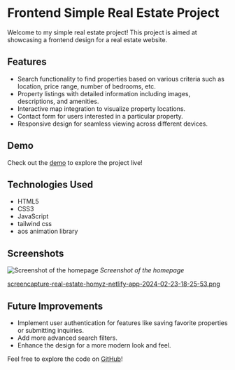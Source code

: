 # Frontend Simple Real Estate Project

Welcome to my simple real estate project! This project is aimed at showcasing a frontend design for a real estate website.

## Features

- Search functionality to find properties based on various criteria such as location, price range, number of bedrooms, etc.
- Property listings with detailed information including images, descriptions, and amenities.
- Interactive map integration to visualize property locations.
- Contact form for users interested in a particular property.
- Responsive design for seamless viewing across different devices.

## Demo

Check out the [demo](https://real-estate-homyz.netlify.app/) to explore the project live!

## Technologies Used

- HTML5
- CSS3
- JavaScript
- tailwind css
- aos animation library

## Screenshots

![Screenshot of the homepage]([[screenshot1.png]([https://imgur.com/HJa1ady)](https://imgur.com/yVG79qc)](https://imgur.com/a/EIQZNc6))
*Screenshot of the homepage*


[screencapture-real-estate-homyz-netlify-app-2024-02-23-18-25-53.png](https://postimg.cc/QHVtgTJp)


## Future Improvements

- Implement user authentication for features like saving favorite properties or submitting inquiries.
- Add more advanced search filters.
- Enhance the design for a more modern look and feel.

Feel free to explore the code on [GitHub](https://github.com/Rahim-lrb/real-estate-website)!

